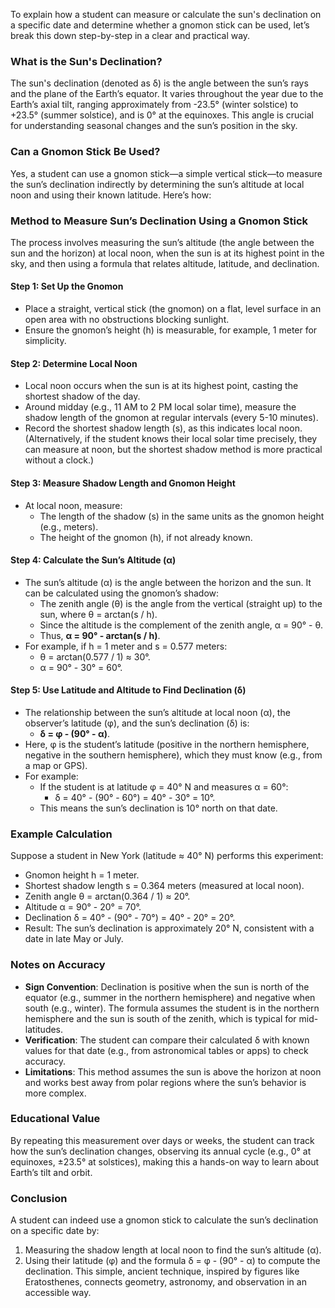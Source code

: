 To explain how a student can measure or calculate the sun's declination on a specific date and determine whether a gnomon stick can be used, let’s break this down step-by-step in a clear and practical way.

### What is the Sun's Declination?
The sun's declination (denoted as δ) is the angle between the sun’s rays and the plane of the Earth’s equator. It varies throughout the year due to the Earth’s axial tilt, ranging approximately from -23.5° (winter solstice) to +23.5° (summer solstice), and is 0° at the equinoxes. This angle is crucial for understanding seasonal changes and the sun’s position in the sky.

### Can a Gnomon Stick Be Used?
Yes, a student can use a gnomon stick—a simple vertical stick—to measure the sun’s declination indirectly by determining the sun’s altitude at local noon and using their known latitude. Here’s how:

### Method to Measure Sun’s Declination Using a Gnomon Stick
The process involves measuring the sun’s altitude (the angle between the sun and the horizon) at local noon, when the sun is at its highest point in the sky, and then using a formula that relates altitude, latitude, and declination.

#### Step 1: Set Up the Gnomon
- Place a straight, vertical stick (the gnomon) on a flat, level surface in an open area with no obstructions blocking sunlight.
- Ensure the gnomon’s height (h) is measurable, for example, 1 meter for simplicity.

#### Step 2: Determine Local Noon
- Local noon occurs when the sun is at its highest point, casting the shortest shadow of the day.
- Around midday (e.g., 11 AM to 2 PM local solar time), measure the shadow length of the gnomon at regular intervals (every 5-10 minutes).
- Record the shortest shadow length (s), as this indicates local noon. (Alternatively, if the student knows their local solar time precisely, they can measure at noon, but the shortest shadow method is more practical without a clock.)

#### Step 3: Measure Shadow Length and Gnomon Height
- At local noon, measure:
  - The length of the shadow (s) in the same units as the gnomon height (e.g., meters).
  - The height of the gnomon (h), if not already known.

#### Step 4: Calculate the Sun’s Altitude (α)
- The sun’s altitude (α) is the angle between the horizon and the sun. It can be calculated using the gnomon’s shadow:
  - The zenith angle (θ) is the angle from the vertical (straight up) to the sun, where θ = arctan(s / h).
  - Since the altitude is the complement of the zenith angle, α = 90° - θ.
  - Thus, **α = 90° - arctan(s / h)**.
- For example, if h = 1 meter and s = 0.577 meters:
  - θ = arctan(0.577 / 1) ≈ 30°.
  - α = 90° - 30° = 60°.

#### Step 5: Use Latitude and Altitude to Find Declination (δ)
- The relationship between the sun’s altitude at local noon (α), the observer’s latitude (φ), and the sun’s declination (δ) is:
  - **δ = φ - (90° - α)**.
- Here, φ is the student’s latitude (positive in the northern hemisphere, negative in the southern hemisphere), which they must know (e.g., from a map or GPS).
- For example:
  - If the student is at latitude φ = 40° N and measures α = 60°:
    - δ = 40° - (90° - 60°) = 40° - 30° = 10°.
  - This means the sun’s declination is 10° north on that date.

### Example Calculation
Suppose a student in New York (latitude ≈ 40° N) performs this experiment:
- Gnomon height h = 1 meter.
- Shortest shadow length s = 0.364 meters (measured at local noon).
- Zenith angle θ = arctan(0.364 / 1) ≈ 20°.
- Altitude α = 90° - 20° = 70°.
- Declination δ = 40° - (90° - 70°) = 40° - 20° = 20°.
- Result: The sun’s declination is approximately 20° N, consistent with a date in late May or July.

### Notes on Accuracy
- **Sign Convention**: Declination is positive when the sun is north of the equator (e.g., summer in the northern hemisphere) and negative when south (e.g., winter). The formula assumes the student is in the northern hemisphere and the sun is south of the zenith, which is typical for mid-latitudes.
- **Verification**: The student can compare their calculated δ with known values for that date (e.g., from astronomical tables or apps) to check accuracy.
- **Limitations**: This method assumes the sun is above the horizon at noon and works best away from polar regions where the sun’s behavior is more complex.

### Educational Value
By repeating this measurement over days or weeks, the student can track how the sun’s declination changes, observing its annual cycle (e.g., 0° at equinoxes, ±23.5° at solstices), making this a hands-on way to learn about Earth’s tilt and orbit.

### Conclusion
A student can indeed use a gnomon stick to calculate the sun’s declination on a specific date by:
1. Measuring the shadow length at local noon to find the sun’s altitude (α).
2. Using their latitude (φ) and the formula δ = φ - (90° - α) to compute the declination.
This simple, ancient technique, inspired by figures like Eratosthenes, connects geometry, astronomy, and observation in an accessible way.